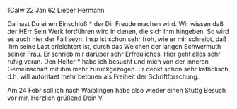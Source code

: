  1Calw 22 Jan 62
Lieber Hermann

Da hast Du einen Einschluß <von Carl Zeyer>* der Dir Freude machen wird. Wir wissen daß der HErr Sein Werk fortführen wird in denen, die sich Ihm hingeben. So wird es auch hier der Fall seyn. Insp ist schon sehr froh, wie er mir schreibt, daß ihm seine Last erleichtert ist, durch das Weichen der langen Schwermuth seiner Frau. Er schrieb mir darüber sehr Erfreuliches. 
Hier geht alles sehr ruhig voran. Den Helfer <Rieger>* habe ich besucht und mich von der inneren Gemeinschaft mit ihm mehr zurückgezogen. Er denkt schon sehr katholisch, d.h. will autoritaet mehr betonen als Freiheit der Schriftforschung.

Am 24 Febr soll ich nach Waiblingen habe also wieder einen Stuttg Besuch vor mir.
 Herzlich grüßend
 Dein V.
